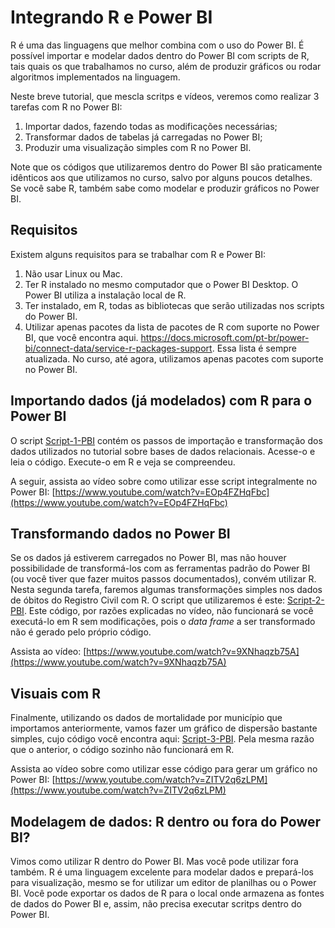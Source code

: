 # Integrando R e Power BI

R é uma das linguagens que melhor combina com o uso do Power BI. É possível importar e modelar dados dentro do Power BI com scripts de R, tais quais os que trabalhamos no curso, além de produzir gráficos ou rodar algoritmos implementados na linguagem.

Neste breve tutorial, que mescla scritps e vídeos, veremos como realizar 3 tarefas com R no Power BI:

1. Importar dados, fazendo todas as modificações necessárias;
2. Transformar dados de tabelas já carregadas no Power BI;
3. Produzir uma visualização simples com R no Power BI.

Note que os códigos que utilizaremos dentro do Power BI são praticamente idênticos aos que utilizamos no curso, salvo por alguns poucos detalhes. Se você sabe R, também sabe como modelar e produzir gráficos no Power BI.

## Requisitos

Existem alguns requisitos para se trabalhar com R e Power BI:

1. Não usar Linux ou Mac.
2. Ter R instalado no mesmo computador que o Power BI Desktop. O Power BI utiliza a instalação local de R.
3. Ter instalado, em R, todas as bibliotecas que serão utilizadas nos scripts do Power BI.
4. Utilizar apenas pacotes da lista de pacotes de R com suporte no Power BI, que você encontra aqui. https://docs.microsoft.com/pt-br/power-bi/connect-data/service-r-packages-support. Essa lista é sempre atualizada. No curso, até agora, utilizamos apenas pacotes com suporte no Power BI.

## Importando dados (já modelados) com R para o Power BI

O script [Script-1-PBI](https://github.com/rebecacarvalho/egesp-seade-intro-programacao/blob/main/scripts/pbi-1.R) contém os passos de importação e transformação dos dados utilizados no tutorial sobre bases de dados relacionais. Acesse-o e leia o código. Execute-o em R e veja se compreendeu.

A seguir, assista ao vídeo sobre como utilizar esse script integralmente no Power BI: [https://www.youtube.com/watch?v=EOp4FZHqFbc](https://www.youtube.com/watch?v=EOp4FZHqFbc)

## Transformando dados no Power BI

Se os dados já estiverem carregados no Power BI, mas não houver possibilidade de transformá-los com as ferramentas padrão do Power BI (ou você tiver que fazer muitos passos documentados), convém utilizar R. Nesta segunda tarefa, faremos algumas transformações simples nos dados de óbitos do Registro Civil com R. O script que utilizaremos é este: [Script-2-PBI](https://github.com/rebecacarvalho/egesp-seade-intro-programacao/blob/main/scripts/pbi-2.R). Este código, por razões explicadas no vídeo, não funcionará se você executá-lo em R sem modificações, pois o _data frame_ a ser transformado não é gerado pelo próprio código.

Assista ao vídeo: [https://www.youtube.com/watch?v=9XNhaqzb75A](https://www.youtube.com/watch?v=9XNhaqzb75A)

## Visuais com R

Finalmente, utilizando os dados de mortalidade por município que importamos anteriormente, vamos fazer um gráfico de dispersão bastante simples, cujo código você encontra aqui: [Script-3-PBI](https://github.com/rebecacarvalho/egesp-seade-intro-programacao/blob/main/scripts/pbi-3.R). Pela mesma razão que o anterior, o código sozinho não funcionará em R.

Assista ao vídeo sobre como utilizar esse código para gerar um gráfico no Power BI: [https://www.youtube.com/watch?v=ZITV2q6zLPM](https://www.youtube.com/watch?v=ZITV2q6zLPM)

## Modelagem de dados: R dentro ou fora do Power BI?

Vimos como utilizar R dentro do Power BI. Mas você pode utilizar fora também. R é uma linguagem excelente para modelar dados e prepará-los para visualização, mesmo se for utilizar um editor de planilhas ou o Power BI. Você pode exportar os dados de R para o local onde armazena as fontes de dados do Power BI e, assim, não precisa executar scritps dentro do Power BI.
